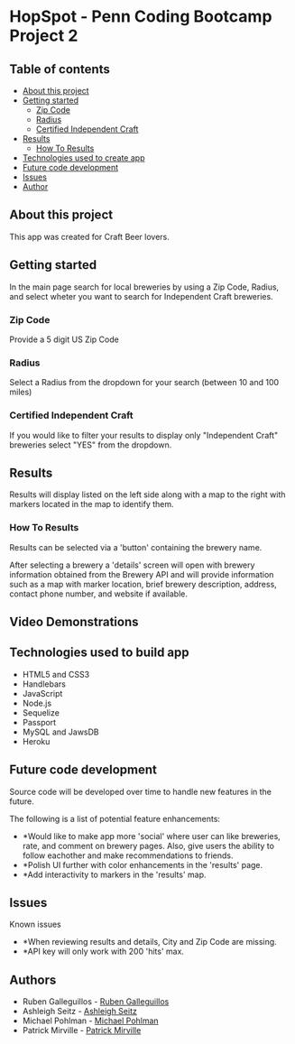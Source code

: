 # HopSpot - Penn Coding Bootcamp Project 2

## Table of contents
  * [About this project](#about-this-project)
  * [Getting started](#getting-started)
    * [Zip Code](#zip)
    * [Radius](#radius)
    * [Certified Independent Craft](#certified)
  * [Results](#results)
  	* [How To Results](#how-results)
  * [Technologies used to create app](#technologies-used)
  * [Future code development](#feature-enhancements)
  * [Issues](#issues)
  * [Author](#author)

## <a name="about-this-project"></a> About this project
<p>This app was created for Craft Beer lovers. </p>

## <a name="getting-started"></a> Getting started
In the main page search for local breweries by using a Zip Code, Radius, and select wheter you want to search for Independent Craft breweries.

### <a name="zip"></a> Zip Code
Provide a 5 digit US Zip Code

### <a name="radius"></a> Radius
Select a Radius from the dropdown for your search (between 10 and 100 miles)

### <a name="certified"></a> Certified Independent Craft
If you would like to filter your results to display only "Independent Craft" breweries select "YES" from the dropdown. 

## <a name="results"></a> Results
<p>Results will display listed on the left side along with a map to the right with markers located in the map to identify them.</p>

### <a name="how-results"></a> How To Results
<p>Results can be selected via a 'button' containing the brewery name.</p>
<p>After selecting a brewery a 'details' screen will open with brewery information obtained from the Brewery API and will provide information such as a map with marker location, brief brewery description, address, contact phone number, and website if available.</p>

## <a name="demo"></a> Video Demonstrations

<!-- * Sources here  -->

## <a name="technologies-used"></a> Technologies used to build app

  * HTML5 and CSS3
  * Handlebars
  * JavaScript
  * Node.js  
  * Sequelize
  * Passport
  * MySQL and JawsDB
  * Heroku

## <a name="feature-enhancements"></a> Future code development
<p>Source code will be developed over time to handle new features in the future.</p>
<p>The following is a list of potential feature enhancements:</p>
<ul>
  <li>*Would like to make app more 'social' where user can like breweries, rate, and comment on brewery pages. Also, give users the ability to follow eachother and make recommendations to friends.</li>
  <li>*Polish UI further with color enhancements in the 'results' page.</li>
  <li>*Add interactivity to markers in the 'results' map.</li>
</ul>

## <a name ="Issues"></a> Issues

<p>Known issues</p>
<ul>
  <li>*When reviewing results and details, City and Zip Code are missing.</li>
  <li>*API key will only work with 200 'hits' max.</li>
</ul>

## <a name="author"></a> Authors

* Ruben Galleguillos - [Ruben Galleguillos](https://github.com/rhgcodes)
* Ashleigh Seitz - [Ashleigh Seitz](https://github.com/aseitz94)
* Michael Pohlman - [Michael Pohlman](https://github.com/Mpohlman17)
* Patrick Mirville - [Patrick Mirville](https://github.com/pmirville)